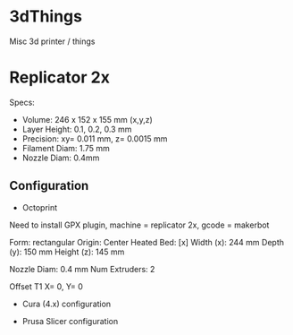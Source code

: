 # 3dThings

Misc 3d printer / things 

# Replicator 2x

Specs:
* Volume: 246 x 152 x 155 mm (x,y,z)
* Layer Height: 0.1, 0.2, 0.3 mm
* Precision: xy= 0.011 mm, z= 0.0015 mm
* Filament Diam: 1.75 mm
* Nozzle Diam: 0.4mm


## Configuration

* Octoprint

Need to install GPX plugin, machine = replicator 2x, gcode = makerbot

Form: rectangular
Origin: Center
Heated Bed: [x]
Width (x): 244 mm
Depth (y): 150 mm
Height (z): 145 mm

Nozzle Diam: 0.4 mm
Num Extruders: 2

Offset T1 X= 0, Y= 0

* Cura (4.x) configuration

* Prusa Slicer configuration

